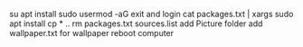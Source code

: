 su
apt install sudo
usermod -aG <user>
exit and login
cat packages.txt | xargs sudo apt install
cp * ..
rm packages.txt sources.list 
add Picture folder add wallpaper.txt for wallpaper
reboot computer
